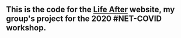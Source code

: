 ## This is the code for the [Life After](https://phil-nguyen.shinyapps.io/life-after/) website, my group's project for the 2020 #NET-COVID workshop. 

